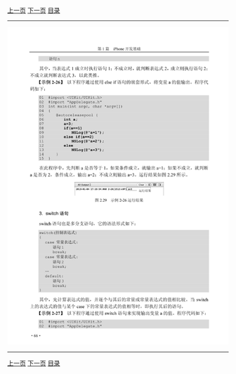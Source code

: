 [上一页](078.md) [下一页](080.md) [目录](../README.md)

***

![079](../images/079.png)

***

[上一页](078.md) [下一页](080.md) [目录](../README.md)